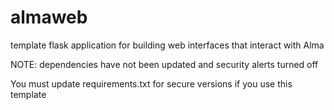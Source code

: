 # almaweb
template flask application for building web interfaces that interact with Alma

NOTE: dependencies have not been updated and security alerts turned off

You must update requirements.txt for secure versions if you use this template
